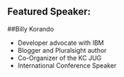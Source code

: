 ## Featured Speaker: 


##Billy Korando
 * Developer advocate with IBM
 * Blogger and Pluralsight author
 * Co-Organizer of the KC JUG
 * International Conference Speaker